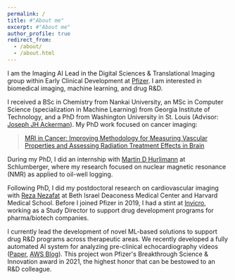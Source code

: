 ```yaml
---
permalink: /
title: #"About me"
excerpt: #"About me"
author_profile: true
redirect_from: 
  - /about/
  - /about.html
---
```

I am the Imaging AI Lead in the Digital Sciences & Translational Imaging group within Early Clinical Development at [Pfizer](https://www.pfizer.com/). I am interested in biomedical imaging, machine learning, and drug R&D.

I received a BSc in Chemistry from Nankai University, an MSc in Computer Science (specialization in Machine Learning) from Georgia Institute of Technology, and a PhD from Washington University in St. Louis (Advisor: [Joseph JH Ackerman](https://www.mir.wustl.edu/employees/joseph-ackerman/)). My PhD work focused on cancer imaging:

>[MRI in Cancer: Improving Methodology for Measuring Vascular Properties and Assessing Radiation Treatment Effects in Brain](https://doi.org/10.7936/K7SX6CN1)

During my PhD, I did an internship with [Martin D Hurlimann](https://www.linkedin.com/in/martin-h%C3%BCrlimann-8349b137/) at Schlumberger, where my research focused on nuclear magnetic resonance (NMR) as applied to oil-well logging.  

Following PhD, I did my postdoctoral research on cardiovascular imaging with [Reza Nezafat](https://connects.catalyst.harvard.edu/Profiles/display/Person/16607) at Beth Israel Deaconess Medical Center and Harvard Medical School. Before I joined Pfizer in 2019, I had a stint at [Invicro](https://invicro.com/), working as a Study Director to support drug development programs for pharma/biotech companies.

I currently lead the development of novel ML-based solutions to support drug R&D programs across therapeutic areas. We recently developed a fully automated AI system for analyzing pre-clinical echocardiography videos ([Paper](https://journals.physiology.org/doi/abs/10.1152/ajpheart.00208.2022), [AWS Blog](https://aws.amazon.com/blogs/industries/pfizers-echocardiography-analysis-framework-reduces-time-by-92-using-aws/)). This project won Pfizer's Breakthrough Science & Innovation award in 2021, the highest honor that can be bestowed to an R&D colleague.
